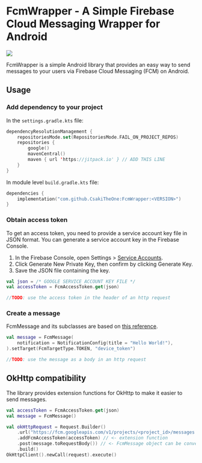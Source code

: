 # FcmWrapper - A Simple Firebase Cloud Messaging Wrapper for Android

[![](https://jitpack.io/v/CsakiTheOne/FcmWrapper.svg)](https://jitpack.io/#CsakiTheOne/FcmWrapper)

FcmWrapper is a simple Android library that provides an easy way to send messages to your users via
Firebase Cloud Messaging (FCM) on Android.

## Usage

### Add dependency to your project

In the `settings.gradle.kts` file:

```kt
dependencyResolutionManagement {
    repositoriesMode.set(RepositoriesMode.FAIL_ON_PROJECT_REPOS)
    repositories {
        google()
        mavenCentral()
        maven { url 'https://jitpack.io' } // ADD THIS LINE
    }
}
```

In module level `build.gradle.kts` file:

```kt
dependencies {
    implementation("com.github.CsakiTheOne:FcmWrapper:<VERSION>")
}
```

### Obtain access token

To get an access token, you need to provide a service account key file in JSON format. You can
generate a service account key in the Firebase Console.

1. In the Firebase Console, open
   Settings > [Service Accounts](https://console.firebase.google.com/project/_/settings/serviceaccounts/adminsdk).
2. Click Generate New Private Key, then confirm by clicking Generate Key.
3. Save the JSON file containing the key.

```kt
val json = /* GOOGLE SERVICE ACCOUNT KEY FILE */
val accessToken = FcmAccessToken.get(json)

//TODO: use the access token in the header of an http request
```

### Create a message

FcmMessage and its subclasses are based
on [this reference](https://firebase.google.com/docs/reference/fcm/rest/v1/projects.messages).

```kt
val message = FcmMessage(
    notification = NotificationConfig(title = "Hello World!"),
).setTarget(FcmTargetType.TOKEN, "device_token")

//TODO: use the message as a body in an http request
```

## OkHttp compatibility

The library provides extension functions for OkHttp to make it easier to send messages.

```kt
val accessToken = FcmAccessToken.get(json)
val message = FcmMessage()

val okHttpRequest = Request.Builder()
    .url("https://fcm.googleapis.com/v1/projects/<project_id>/messages:send")
    .addFcmAccessToken(accessToken) // <- extension function
    .post(message.toRequestBody()) // <- FcmMessage object can be converted to RequestBody
    .build()
OkHttpClient().newCall(request).execute()
```
